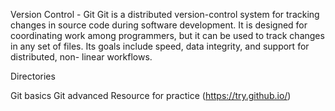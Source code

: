 Version Control - Git
Git is a distributed version-control system for tracking changes in source code during software development. It is designed for coordinating work among programmers, but it can be used to track changes in any set of files. Its goals include speed, data integrity, and support for distributed, non- linear workflows.

Directories

Git basics
Git advanced
Resource for practice (https://try.github.io/)
